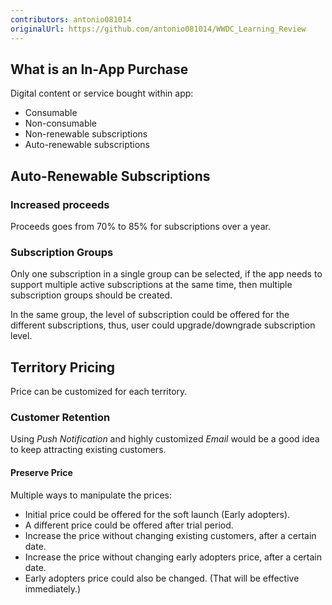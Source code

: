 ```yaml
---
contributors: antonio081014
originalUrl: https://github.com/antonio081014/WWDC_Learning_Review
---
```


## What is an In-App Purchase

Digital content or service bought within app:

- Consumable
- Non-consumable
- Non-renewable subscriptions
- Auto-renewable subscriptions

## Auto-Renewable Subscriptions

### Increased proceeds

Proceeds goes from 70% to 85% for subscriptions over a year.

### Subscription Groups

Only one subscription in a single group can be selected, if the app needs to support multiple active subscriptions at the same time, then multiple subscription groups should be created.

In the same group, the level of subscription could be offered for the different subscriptions, thus, user could upgrade/downgrade subscription level.

## Territory Pricing

Price can be customized for each territory.

### Customer Retention

Using _Push Notification_ and highly customized _Email_ would be a good idea to keep attracting existing customers.

#### Preserve Price

Multiple ways to manipulate the prices:

- Initial price could be offered for the soft launch (Early adopters).
- A different price could be offered after trial period.
- Increase the price without changing existing customers, after a certain date.
- Increase the price without changing early adopters price, after a certain date.
- Early adopters price could also be changed. (That will be effective immediately.)